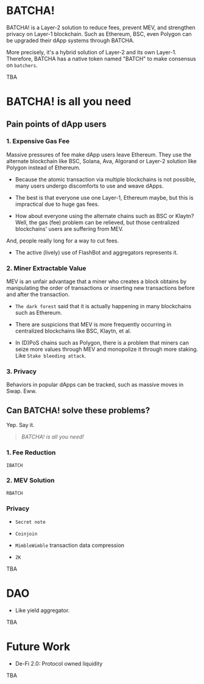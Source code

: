 # BATCHA!

BATCHA! is a Layer-2 solution to reduce fees, prevent MEV, and strengthen privacy on Layer-1 blockchain. Such as Ethereum, BSC, even Polygon can be upgraded their dApp systems through BATCHA.

More precisely, it's a hybrid solution of Layer-2 and its own Layer-1. Therefore, BATCHA has a native token named "BATCH" to make consensus on `batchers`.

TBA

# BATCHA! is all you need

## Pain points of dApp users

### 1. Expensive Gas Fee

Massive pressures of fee make dApp users leave Ethereum. They use the alternate blockchain like BSC, Solana, Ava, Algorand or Layer-2 solution like Polygon instead of Ethereum.

* Because the atomic transaction via multiple blockchains is not possible, many users undergo discomforts to use and weave dApps.

* The best is that everyone use one Layer-1, Ethereum maybe, but this is impractical due to huge gas fees.

* How about everyone using the alternate chains such as BSC or Klaytn? Well, the gas (fee) problem can be relieved, but those centralized blockchains' users are suffering from MEV.

And, people really long for a way to cut fees.

* The active (lively) use of FlashBot and aggregators represents it.

### 2. Miner Extractable Value

MEV is an unfair advantage that a miner who creates a block obtains by manipulating the order of transactions or inserting new transactions before and after the transaction.

* `The dark forest` said that it is actually happening in many blockchains such as Ethereum.

* There are suspicions that MEV is more frequently occurring in centralized blockchains like BSC, Klaytn, et al.

* In (D)PoS chains such as Polygon, there is a problem that miners can seize more values through MEV and monopolize it through more staking. Like `Stake bleeding attack`.

### 3. Privacy

Behaviors in popular dApps can be tracked, such as massive moves in Swap. Eww.

## Can BATCHA! solve these problems?

Yep. Say it.

> *BATCHA! is all you need!*

### 1. Fee Reduction

`IBATCH`

### 2. MEV Solution

`RBATCH`

### Privacy

* `Secret note`

* `Coinjoin`

* `MimbleWimble` transaction data compression

* `ZK`

TBA

# DAO

* Like yield aggregator.

TBA

# Future Work

* De-Fi 2.0: Protocol owned liquidity

TBA
